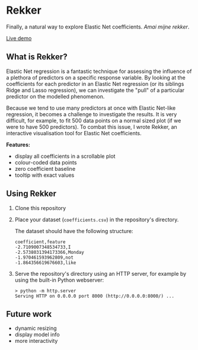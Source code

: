 # Rekker
Finally, a natural way to explore Elastic Net coefficients. *Amai mijne rekker*.

[Live demo](https://anthesevenants.github.io/Rekker/)

## What is Rekker?

Elastic Net regression is a fantastic technique for assessing the influence of a plethora of predictors on a specific response variable. By looking at the coefficients for each predictor in an Elastic Net regression (or its siblings Ridge and Lasso regression), we can investigate the "pull" of a particular predictor on the modelled phenomenon.

Because we tend to use many predictors at once with Elastic Net-like regression, it becomes a challenge to investigate the results. It is very difficult, for example, to fit 500 data points on a normal sized plot (if we were to have 500 predictors). To combat this issue, I wrote Rekker, an interactive visualisation tool for Elastic Net coefficients.

**Features:**

* display all coefficients in a scrollable plot
* colour-coded data points
* zero coefficient baseline
* tooltip with exact values

## Using Rekker

1. Clone this repository
2. Place your dataset (`coefficients.csv`) in the repository's directory.

	The dataset should have the following structure:
	```csv
	coefficient,feature
	-2.7109007348534733,I
	-2.5738031394173366,Monday
	-1.970461593962809,not
	-1.864356619676603,like
	```

3. Serve the repository's directory using an HTTP server, for example by using the built-in Python webserver:

	```
	> python -m http.server
	Serving HTTP on 0.0.0.0 port 8000 (http://0.0.0.0:8000/) ...
	```

## Future work

* dynamic resizing
* display model info
* more interactivity
